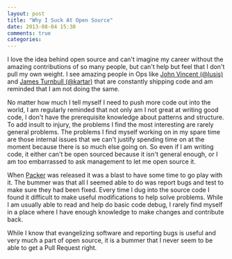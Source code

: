 ```yaml
---
layout: post
title: "Why I Suck At Open Source"
date: 2013-08-04 15:30
comments: true
categories: 
---
```


I love the idea behind open source and can't imagine my career without the amazing contributions of so many people, but can't help but feel that I don't pull my own weight. I see amazing people in Ops like [John Vincent (@lusis)](https://twitter.com/lusis) and [James Turnbull (@kartar)](https://twitter.com/kartar) that are constantly shipping code and am reminded that I am not doing the same.

No matter how much I tell myself I need to push more code out into the world, I am regularly reminded that not only am I not great at writing good code, I don't have the prerequisite knowledge about patterns and structure. To add insult to injury, the problems I find the most interesting are rarely general problems. The problems I find myself working on in my spare time are those internal issues that we can't justify spending time on at the moment because there is so much else going on. So even if I am writing code, it either can't be open sourced because it isn't general enough, or I am too embarrassed to ask management to let me open source it.

When [Packer](http://packer.io) was released it was a blast to have some time to go play with it. The bummer was that all I seemed able to do was report bugs and test to make sure they had been fixed. Every time I dug into the source code I found it difficult to make useful modifications to help solve problems. While I am usually able to read and help do basic code debug, I rarely find myself in a place where I have enough knowledge to make changes and contribute back.

While I know that evangelizing software and reporting bugs is useful and very much a part of open source, it is a bummer that I never seem to be able to get a Pull Request right.

